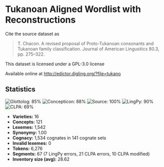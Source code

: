 # Tukanoan Aligned Wordlist with Reconstructions

Cite the source dataset as

> T. Chacon. A revised proposal of Proto-Tukanoan consonants and Tukanoan family classification. Journal of American Lingusitics 80.3, pp. 275–322.

This dataset is licensed under a GPL-3.0 license

Available online at http://edictor.digling.org/?file=tukano

## Statistics
![Glottolog: 85%](https://img.shields.io/badge/Glottolog-85%25-yellowgreen.svg "Glottolog: 85%") ![Concepticon: 88%](https://img.shields.io/badge/Concepticon-88%25-yellowgreen.svg "Concepticon: 88%") ![Source: 100%](https://img.shields.io/badge/Source-100%25-brightgreen.svg "Source: 100%") ![LingPy: 90%](https://img.shields.io/badge/LingPy-90%25-yellowgreen.svg "LingPy: 90%") ![CLPA: 69%](https://img.shields.io/badge/CLPA-69%25-orange.svg "CLPA: 69%")

- **Varieties:** 16
- **Concepts:** 121
- **Lexemes:** 1,542
- **Synonymy:** 1.00
- **Cognacy:** 1,534 cognates in 141 cognate sets
- **Invalid lexemes:** 0
- **Tokens:** 6,276
- **Segments:** 67 (7 LingPy errors, 21 CLPA errors, 10 CLPA modified)
- **Inventory size (avg):** 28.62